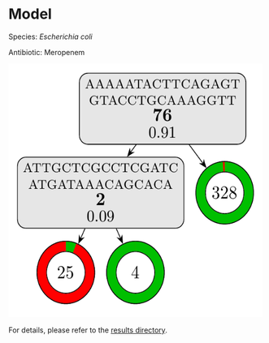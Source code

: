 
# Model

Species: *Escherichia coli*

Antibiotic: Meropenem

<img src="./model.png" width=500 height=500 />

For details, please refer to the [results directory](../../../../../results/cart_b/escherichia%20coli/meropenem/repeat_4/).

